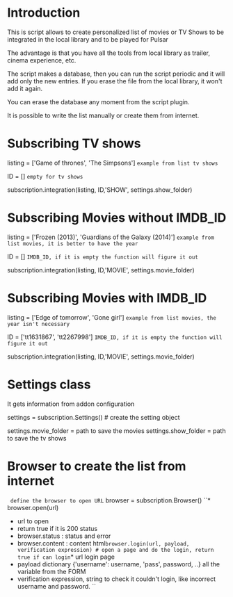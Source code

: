 Introduction
===================
This is script allows to create personalized list of movies or TV Shows to be integrated in the local library and to be played for Pulsar

The advantage is that you have all the tools from local library as trailer, cinema experience, etc.

The script makes a database, then you can run the script periodic and it will add only the new entries.  If you erase the file from the local library, it won't add it again.

You can erase the database any moment from the script plugin.  

It is possible to write the list manually or create them from internet.

Subscribing TV shows
===================
listing = ['Game of thrones', 'The Simpsons']  `example from list tv shows`

ID = [] `empty for tv shows`

subscription.integration(listing, ID,'SHOW', settings.show_folder)

Subscribing Movies without IMDB_ID
===================================
listing = ['Frozen (2013)', 'Guardians of the Galaxy (2014)'] `example from list movies, it is better to have the year`

ID = [] `IMDB_ID, if it is empty the function will figure it out`

subscription.integration(listing, ID,'MOVIE', settings.movie_folder)

Subscribing Movies with IMDB_ID
===============================
listing = ['Edge of tomorrow', 'Gone girl']  `example from list movies, the year isn't necessary`

ID = ['tt1631867', 'tt2267998'] `IMDB_ID, if it is empty the function will figure it out`

subscription.integration(listing, ID,'MOVIE', settings.movie_folder)


Settings class
===============
It gets information from addon configuration

settings = subscription.Settings() # create the setting object

settings.movie_folder = path to save the movies
settings.show_folder = path to save the tv shows


Browser to create the list from internet
============================================
`` define the browser to open URL``
browser = subscription.Browser()
``* browser.open(url)
* url to open
* return true if it is 200 status
* browser.status : status and error
* browser.content : content html``
browser.login(url, payload, verification expression) # open a page and do the login, return true if can login
``* url login page
* payload dictionary {'username': username, 'pass', password, ..} all the variable from the FORM
* verification expression, string to check it couldn't login, like incorrect username and password.
``
